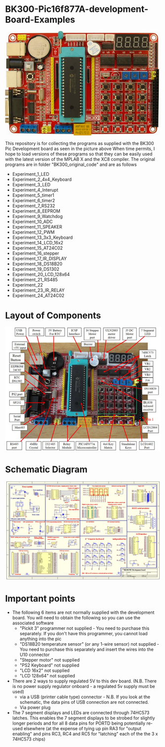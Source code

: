 # BK300-Pic16f877A-development-Board-Examples
<img src="BK300.jpg" alt="BK300 Dev board"/>

This repository is for collecting the programs as supplied with the BK300 Pic Development board as seen in the picture above
When time permits, I hope to load versions of these programs so that they can be easily used with the latest version of the MPLAB X and the XC8 compiler. The original programs are in folder "BK300_original_code" and are as follows
 - Experiment_1_LED  
 - Experiment_2_4x4_Keyboard  
 - Experiment_3_LED 	 
 - Experiment_4_Interupt 	 
 - Experiment_5_timer1 	 	 
 - Experiment_6_timer2 	 
 - Experiment_7_RS232 	 
 - Experiment_8_EEPROM  
 - Experiment_9_Watchdog
 - Experiment_10_ADC 
 - Experiment_11_SPEAKER  
 - Experiment_12_PWM  
 - Experiment_13_3x3_Keyboard  
 - Experiment_14_LCD_16x2 	 
 - Experiment_15_AT24C02 	 
 - Experiment_16_stepper 	 
 - Experiment_17_IR_DISPLAY   
 - Experiment_18_DS18B20  
 - Experiment_19_DS1302  
 - Experiment_20_LCD_128x64  
 - Experiment_21_RS485 	 
 - Experiment_22  
 - Experiment_23_IR_RELAY  
 - Experiment_24_AT24C02  

# Layout of Components
<img src="BK300_Layout.jpg" alt="BK300 Layout"/>


# Schematic Diagram
<img src="BK300_Circuit_Diagram.jpg" alt="BK300 Schematics"/>

# Important points
- The following 6 items are not normally supplied with the development board. You will need to obtain the following so you can use the associated software
  - "Pickit 3" programmer not supplied - You need to purchase this separately. If you don't have this programmer, you cannot load anything into the pic 
  - "DS18B20 temperature sensor" (or any 1-wire sensor) not supplied  - You need to purchase this separately and insert the wires into the U10 connector 
  - "Stepper motor" not supplied 
  - "PS2 Keyboard" not supplied
  - "LCD 16x2" not supplied
  - "LCD 128x64" not supplied
 - There are 2 ways to supply regulated 5V to this dev board. (N.B. There is no power supply regulator onboard - a regulated 5v supply must be used)
   - via a USB (printer cable type) connector -  N.B. If you look at the schematic, the data pins of USB connection are not connected. 
   - Via power plug 
 - The 7 segment displays and LEDs are connected through 74HC573 latches. This enables the 7 segment displays to be strobed for slightly longer periods and for all 8 data pins for PORTD being potentially re-used elsewhere (at the expense of tying up pin RA3 for "output enabling" and pins RC3, RC4 and RC5 for "latching" each of the the 3 x 74HC573 chips)   
